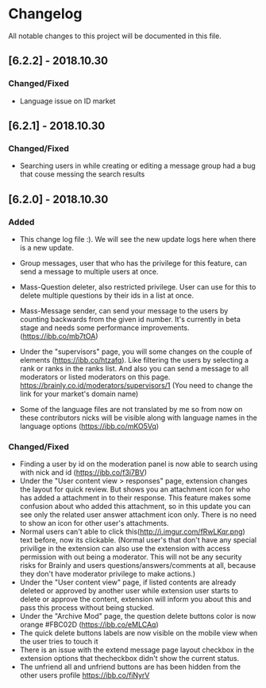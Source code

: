 # Changelog
All notable changes to this project will be documented in this file.

## [6.2.2] - 2018.10.30
### Changed/Fixed
- Language issue on ID market

## [6.2.1] - 2018.10.30
### Changed/Fixed
- Searching users in while creating or editing a message group had a bug that couse messing the search results

## [6.2.0] - 2018.10.30
### Added
- This change log file :). We will see the new update logs here when there is a new update.

- Group messages, user that who has the privilege for this feature, can send a message to multiple users at once.
- Mass-Question deleter, also restricted privilege. User can use for this to delete multiple questions by their ids in a list at once.
- Mass-Message sender, can send your message to the users by counting backwards from the given id number. It's currently in beta stage and needs some performance improvements. (https://ibb.co/mb7tOA)
- Under the "supervisors" page, you will some changes on the couple of elements (https://ibb.co/htzafq). Like filtering the users by selecting a rank or ranks in the ranks list. And also you can send a message to all moderators or listed moderators on this page. https://brainly.co.id/moderators/supervisors/1 (You need to change the link for your market's domain name)

- Some of the language files are not translated by me so from now on these contributors nicks will be visible along with language names in the language options (https://ibb.co/mKO5Vq)

### Changed/Fixed
- Finding a user by id on the moderation panel is now able to search using with nick and id (https://ibb.co/f3i7BV)
- Under the "User content view > responses" page, extension changes the layout for quick review. But shows you an attachment icon for who has added a attachment in to their response. This feature makes some confusion about who added this attachment, so in this update you can see only the related user answer attachment icon only. There is no need to show an icon for other user's attachments.
- Normal users can't able to click this(http://i.imgur.com/fRwLKqr.png) text before, now its clickable. (Normal user's that don't have any special privilige in the extension can also use the extension with access permission with out being a moderator. This will not be any security risks for Brainly and users questions/answers/comments at all, because they don't have moderator privilege to make actions.)
- Under the "User content view" page, if listed contents are already deleted or approved by another user while extension user starts to delete or approve the content, extension will inform you about this and pass this process without being stucked.
- Under the "Archive Mod" page, the question delete buttons color is now orange #FBC02D (https://ibb.co/eMLCAq)
- The quick delete buttons labels are now visible on the mobile view when the user tries to touch it
- There is an issue with the extend message page layout checkbox in the extension options that thecheckbox didn't show the current status.
- The unfriend all and unfriend buttons are has been hidden from the other users profile https://ibb.co/fiNyrV
